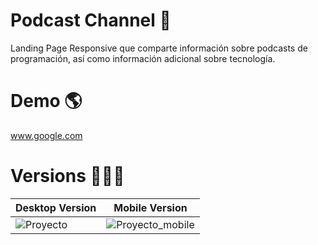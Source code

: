 # Podcast Channel 🎵

Landing Page Responsive que comparte información sobre podcasts de programación, así como información adicional sobre tecnología.

# Demo 🌎

www.google.com

# Versions 👩🏾‍💻

| Desktop Version | Mobile Version |
| ------------- | ------------- |
| ![Proyecto](https://user-images.githubusercontent.com/30696989/123358218-b662b200-d530-11eb-9117-d56ee612485c.png)  | ![Proyecto_mobile](https://user-images.githubusercontent.com/30696989/123359017-1c9c0480-d532-11eb-9f33-2e5cd4f0c845.png)  |










